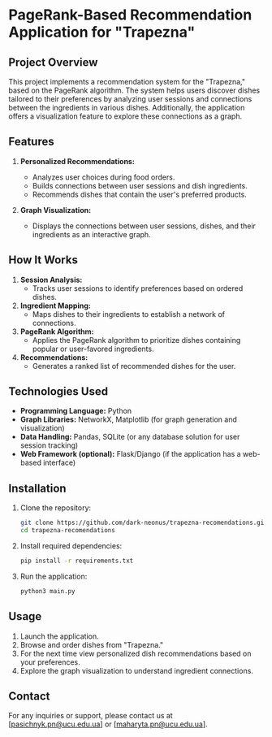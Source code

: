 # PageRank-Based Recommendation Application for "Trapezna"

## Project Overview

This project implements a recommendation system for the "Trapezna," based on the PageRank algorithm. The system helps users discover dishes tailored to their preferences by analyzing user sessions and connections between the ingredients in various dishes. Additionally, the application offers a visualization feature to explore these connections as a graph.

## Features

1. **Personalized Recommendations:**
   - Analyzes user choices during food orders.
   - Builds connections between user sessions and dish ingredients.
   - Recommends dishes that contain the user's preferred products.

2. **Graph Visualization:**
   - Displays the connections between user sessions, dishes, and their ingredients as an interactive graph.

## How It Works

1. **Session Analysis:**
   - Tracks user sessions to identify preferences based on ordered dishes.
2. **Ingredient Mapping:**
   - Maps dishes to their ingredients to establish a network of connections.
3. **PageRank Algorithm:**
   - Applies the PageRank algorithm to prioritize dishes containing popular or user-favored ingredients.
4. **Recommendations:**
   - Generates a ranked list of recommended dishes for the user.

## Technologies Used

- **Programming Language:** Python
- **Graph Libraries:** NetworkX, Matplotlib (for graph generation and visualization)
- **Data Handling:** Pandas, SQLite (or any database solution for user session tracking)
- **Web Framework (optional):** Flask/Django (if the application has a web-based interface)

## Installation

1. Clone the repository:
   ```bash
   git clone https://github.com/dark-neonus/trapezna-recomendations.git
   cd trapezna-recomendations
   ```

2. Install required dependencies:
   ```bash
   pip install -r requirements.txt
   ```

3. Run the application:
   ```bash
   python3 main.py
   ```

## Usage

1. Launch the application.
2. Browse and order dishes from "Trapezna."
3. For the next time view personalized dish recommendations based on your preferences.
4. Explore the graph visualization to understand ingredient connections.

## Contact

For any inquiries or support, please contact us at [pasichnyk.pn@ucu.edu.ua] or [maharyta.pn@ucu.edu.ua].
